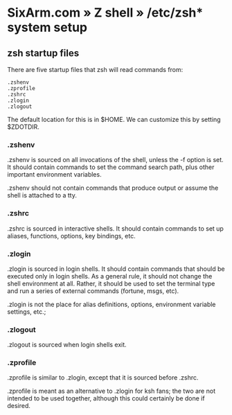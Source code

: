 # SixArm.com » Z shell » /etc/zsh* system setup


## zsh startup files

There are five startup files that zsh will read commands from:

    .zshenv
    .zprofile
    .zshrc
    .zlogin
    .zlogout

The default location for this is in $HOME. We can customize this by setting $ZDOTDIR.


### .zshenv

.zshenv is sourced on all invocations of the shell, unless the -f option is set. It should contain commands to set the command search path, plus other important environment variables.

.zshenv should not contain commands that produce output or assume the shell is attached to a tty.


### .zshrc

.zshrc is sourced in interactive shells. It should contain commands to set up aliases, functions, options, key bindings, etc.


### .zlogin

.zlogin is sourced in login shells. It should contain commands that should be executed only in login shells. As a general rule, it should not change the shell environment at all. Rather, it should be used to set the terminal type and run a series of external commands (fortune, msgs, etc).

.zlogin is not the place for alias definitions, options, environment variable settings, etc.; 


### .zlogout

.zlogout is sourced when login shells exit.


### .zprofile

.zprofile is similar to .zlogin, except that it is sourced before .zshrc. 

.zprofile is meant as an alternative to .zlogin for ksh fans; the two are not intended to be used together, although this could certainly be done if desired. 
